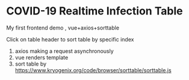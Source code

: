 # COVID-19 Realtime Infection Table

My first frontend demo , vue+axios+sorttable

Click on table header to sort table by specific index

1. axios making a request asynchronously
2. vue renders template
3. sort table by https://www.kryogenix.org/code/browser/sorttable/sorttable.js
